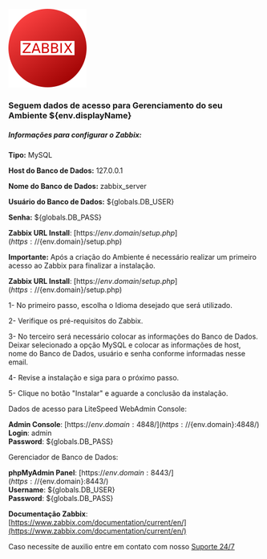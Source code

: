  ![Zabbix](https://raw.githubusercontent.com/jeversonmiotti/Jelastic-Zabbix-Server/master/images/zabbix.png)
  
  ### Seguem dados de acesso para Gerenciamento do seu Ambiente ${env.displayName}
  
  
  ##### Informações para configurar o Zabbix:


  **Tipo:** MySQL
  
  **Host do Banco de Dados:** 127.0.0.1

  **Nome do Banco de Dados:** zabbix_server

  **Usuário do Banco de Dados:** ${globals.DB_USER}
  
  **Senha:** ${globals.DB_PASS}


**Zabbix URL Install**: [https://${env.domain}/setup.php](https://${env.domain}/setup.php)


 **Importante:** Após a criação do Ambiente é necessário realizar um primeiro acesso ao Zabbix para finalizar a instalação.

 **Zabbix URL Install**: [https://${env.domain}/setup.php](https://${env.domain}/setup.php)

  1- No primeiro passo, escolha o Idioma desejado que será utilizado.
  
  2- Verifique os pré-requisitos do Zabbix.
  
  3- No terceiro será necessário colocar as informações do Banco de Dados. Deixar selecionado a opção MySQL e colocar as informações de host, nome do Banco de Dados, usuário e senha conforme informadas nesse email.

  4- Revise a instalação e siga para o próximo passo.

  5- Clique no botão "Instalar" e aguarde a conclusão da instalação.


  Dados de acesso para LiteSpeed WebAdmin Console:

  **Admin Console**: [https://${env.domain}:4848/](https://${env.domain}:4848/)   
  **Login**: admin    
  **Password**: ${globals.DB_PASS}  

  Gerenciador de Banco de Dados:

  **phpMyAdmin Panel**: [https://${env.domain}:8443/](https://${env.domain}:8443/)  
  **Username**: ${globals.DB_USER}    
  **Password**: ${globals.DB_PASS}  

  **Documentação Zabbix**: [https://www.zabbix.com/documentation/current/en/](https://www.zabbix.com/documentation/current/en/) 

  

  Caso necessite de auxilio entre em contato com nosso [Suporte 24/7](https://api.whatsapp.com/message/2HGCCPU36CDMA1?autoload=1&app_absent=0)


